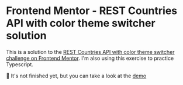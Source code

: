 # Frontend Mentor - REST Countries API with color theme switcher solution

This is a solution to the [REST Countries API with color theme switcher challenge on Frontend Mentor](https://www.frontendmentor.io/challenges/rest-countries-api-with-color-theme-switcher-5cacc469fec04111f7b848ca).
I'm also using this exercise to practice Typescript.

🚧 It's not finished yet, but you can take a look at the [demo](https://rest-countries-plum.vercel.app/)
